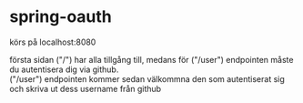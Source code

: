 # spring-oauth

körs på localhost:8080

första sidan ("/") har alla tillgång till, medans för ("/user") endpointen måste du autentisera dig via github.
</br>("/user") endpointen kommer sedan välkommna den som autentiserat sig och skriva ut dess username från github
